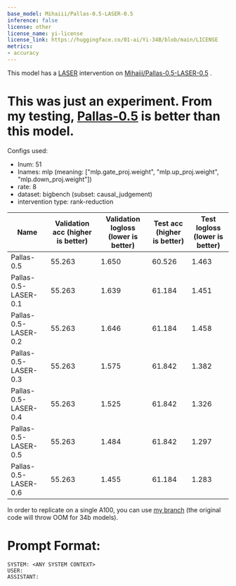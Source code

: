 ```yaml
---
base_model: Mihaiii/Pallas-0.5-LASER-0.5
inference: false
license: other
license_name: yi-license
license_link: https://huggingface.co/01-ai/Yi-34B/blob/main/LICENSE
metrics:
- accuracy
---
```


This model has a [LASER](https://pratyushasharma.github.io/laser/) intervention on [Mihaiii/Pallas-0.5-LASER-0.5](https://huggingface.co/Mihaiii/Pallas-0.5-LASER-0.5) .

# **This was just an experiment. From my testing, [Pallas-0.5](https://huggingface.co/Mihaiii/Pallas-0.5) is better than this model.**

Configs used:

- lnum: 51
- lnames: mlp (meaning: ["mlp.gate_proj.weight", "mlp.up_proj.weight", "mlp.down_proj.weight"])
- rate: 8
- dataset: bigbench (subset: causal_judgement)
- intervention type: rank-reduction


|Name|Validation acc (higher is better)|Validation logloss (lower is better)|Test acc (higher is better)|Test logloss (lower is better)|
|---|---|---|---|---|
|Pallas-0.5|55.263|1.650|60.526|1.463|
|Pallas-0.5-LASER-0.1|55.263|1.639|61.184|1.451|
|Pallas-0.5-LASER-0.2|55.263|1.646|61.184|1.458|
|Pallas-0.5-LASER-0.3|55.263|1.575|61.842|1.382|
|Pallas-0.5-LASER-0.4|55.263|1.525|61.842|1.326|
|Pallas-0.5-LASER-0.5|55.263|1.484|61.842|1.297|
|Pallas-0.5-LASER-0.6|55.263|1.455|61.184|1.283|


In order to replicate on a single A100, you can use [my branch](https://github.com/Mihaiii/laser/tree/allow-Yi-on-one-A100) (the original code will throw OOM for 34b models).

# Prompt Format:

```
SYSTEM: <ANY SYSTEM CONTEXT>
USER: 
ASSISTANT:
```